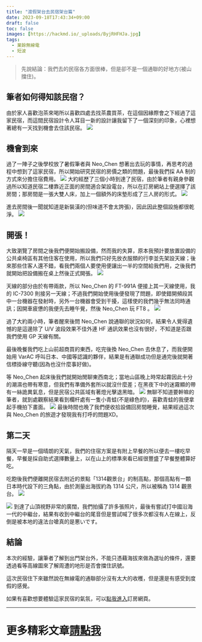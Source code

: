 ```yaml
---
title: "渡假架台去民宿架台篇"
date: 2023-09-18T17:43:34+09:00
draft: false
toc: false
images: [https://hackmd.io/_uploads/ByjRHFHJa.jpg]
tags:
  - 業餘無線電
  - 短波
---
```

> 先說結論：我們去的民宿各方面很棒，但是卻不是一個通聯的好地方(被山擋住)。
## 筆者如何得知該民宿？
由於家人喜歡泡茶來喝所以喜歡四處去找茶農買茶，在這個因緣際會之下經過了這家民宿，而這間民宿設計令人耳目一新的設計讓我留下了一個深刻的印象，心裡想著總有一天找到機會去住該民宿。
![](https://hackmd.io/_uploads/rygKOYHk6.jpg)

## 機會到來
過了一陣子之後學校放了暑假筆者與 Neo_Chen 想著出去玩的事情，再思考的過程中想到了這家民宿，所以開始研究民宿的房價之類的問題，最後我們採 AA 制的方式來分擔住宿費用。
![](https://hackmd.io/_uploads/HkmjSFHk6.jpg)
大約經歷了三個小時到達了民宿，由於筆者有親身參觀過所以知道民宿二樓靠近正面的房間適合架設電台，所以在訂房網站上便選擇了該房間；那房間是一張大雙人床，加上一個額外的床墊形成了三人房的形式。
![](https://hackmd.io/_uploads/H1o2HKHk6.jpg)

進去房間後一聞就知道是新裝潢的(但味道不會太誇張)，因此因此整個設施都很乾淨。
![](https://hackmd.io/_uploads/HJt6BYB16.jpg)

## 開張！
大致瀏覽了房間之後我們便開始搬設備，然而我的失算，原本我預計要放置設備的公共桌椅區有其他住客在使用，所以我們只好先放衣服類的行李並先架設天線；後來那些住客人還不錯，看我們兩個人要使用便讓出一半的空間給我們用，之後我們就開始把設備搬在桌上然後正式開張。
![](https://hackmd.io/_uploads/By4CrFrya.jpg)

天線的部分由於有帶兩款，所以 Neo_Chen 的 FT-991A 便接上其一天線使用，我的 IC-7300 則接另一天線；不過我們開始使用後便發現了問題，即使錯開頻段其中一台機器在發射時，另外一台機器會受到干擾，這樣使的我們幾乎無法同時通訊；因開車疲憊的我便先去睡午覺，然後 Neo_Chen 玩 FT8 。
![](https://hackmd.io/_uploads/ByjRHFHJa.jpg)

過了大約兩小時，筆者醒來後問 Neo_Chen 說通聯的狀況如何，結果令人覺得遺憾的是這邊除了 U/V 波段效果不佳外連 HF 通訊效果也沒有很好，不知道是否跟我們使用 GP 天線有關。

最後晚餐我們吃上山前超商買的東西，吃完後換 Neo_Chen 去休息了，而我便開始用 VarAC 呼叫日本、中國等認識的夥伴，結果是有通聯成功但是通完後就開著信標掛線守聽(因為也沒什麼事好做)。

等 Neo_Chen 起床後我們就開始閒聊東西南北；當地山區晚上時常起霧因此十分的潮濕也帶有寒意，但我們有準備外套所以就沒什麼差；在黑夜下中的迷霧顯的帶有一絲詭異氣息，但是民宿公共區域有著燈光擊退黑暗。
![](https://hackmd.io/_uploads/BJEk8Kr1T.jpg)
無聊不知道要幹嘛的筆者，就到處觀察結果看到欄杆處有一隻小青蛙(不是綠色的)，喜歡青蛙的我便拿起手機拍下畫面。
![](https://hackmd.io/_uploads/rJZxIFrk6.jpg)
最後時間也晚了我們便收拾設備回房間睡覺，結果經過這次與 Neo_Chen 的旅遊才發現我有打呼的問題XD。

## 第二天
隔天一早是一個晴朗的天氣，我們的住宿方案是有附上早餐的所以便去一樓吃早餐，早餐是採自助式選擇數量上，以在山上的標準來看已經很豐盛了早餐整體算好吃。

吃飽後我們便離開民宿去附近的景點「1314觀景台」的制高點，那個高點有一顆日本時代設下的三角點，由於測量出海拔約為 1314 公尺，所以被稱為 1314 觀景台。
![](https://hackmd.io/_uploads/rkNWttHyp.jpg)

![](https://hackmd.io/_uploads/SJ9-KKHJ6.jpg)
到達了山頂視野非常的廣闊，我們拍攝了許多張照片，最後有嘗試打中國沿海一代的中繼台，結果有收到中繼台的尾音但是嘗試喊了很多次都沒有人在線上，反倒是被本地的違法台嗆真的是悪いです。

## 結論
本次的經驗，讓筆者了解到出門架台外，不能只憑藉海拔來做為選址的條件，還要透過看等高線圖來了解周遭的地形是否會擋住訊號。

這次民宿住下來雖然說在無線電的通聯部分沒有太大的收穫，但是還是有感受到度假的感覺。

如果有喜歡想要體驗這家民宿的氣氛，可以[點我進入](https://booking.owlting.com/ruiliteavilla?start=2023-09-20&end=2023-09-21&adult=2&source=gha&child=0&infant=0&lang=zh_TW)訂房網頁。


***
# 更多精彩文章[請點我](https://yakumo.tw/posts/2023/09/)